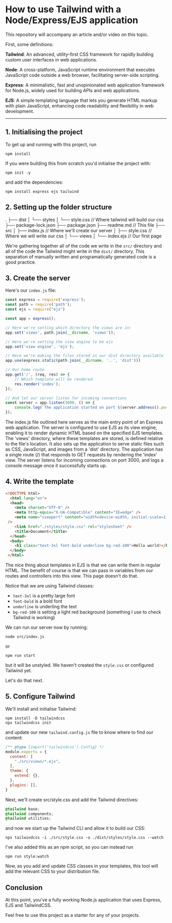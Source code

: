 # How to use Tailwind with a Node/Express/EJS application

This repository will accompany an article and/or video on this topic.

First, some definitions:

**Tailwind**: An advanced, utility-first CSS framework for rapidly building custom user interfaces in web applications.

**Node**: A cross-platform, JavaScript runtime environment that executes JavaScript code outside a web browser, facilitating server-side scripting.

**Express**: A minimalistic, fast and unopinionated web application framework for Node.js, widely used for building APIs and web applications.

**EJS**: A simple templating language that lets you generate HTML markup with plain JavaScript, enhancing code readability and flexibility in web development.

---

## 1. Initialising the project

To get up and running with this project, run

```
npm install
```

If you were building this from scratch you'd initialise the project with:

```
npm init -y
```

and add the dependencies:

```
npm install express ejs tailwind
```

## 2. Setting up the folder structure

.
├── dist
│   └── styles
│       └── style.css // Where tailwind will build our css
├── package-lock.json
├── package.json
├── readme.md // This file
├── src
│   ├── index.js  // Where we'll create our server
│   ├── style.css // Where we will write our css
│   └── views
│       └── index.ejs // Our first page

We're gathering together all of the code we write in the `src/` directory and all of the code the Tailwind might write in the `dist/` directory. This separation of manually written and programatically generated code is a good practice.

## 3. Create the server

Here's our `index.js` file:

```js
const express = require('express');
const path = require('path');
const ejs = require("ejs")

const app = express();

// Here we're setting which directory the views are in:
app.set('views', path.join(__dirname, 'views')); 

// Here we're setting the view engine to be ejs
app.set('view engine', 'ejs');

// Here we're making the files stored in our dist directory available
app.use(express.static(path.join(__dirname, '..', 'dist')))

// Our home route
app.get('/', (req, res) => {
	// Which template will be rendered.
	res.render('index');
});

// And let our server listen for incoming connections
const server = app.listen(3000, () => {
	console.log(`The application started on port ${server.address().port}`);
});
```

The index.js file outlined here serves as the main entry point of an Express web application. The server is configured to use EJS as its view engine, enabling it to render dynamic HTML based on the specified EJS templates. The 'views' directory, where these templates are stored, is defined relative to the file's location. It also sets up the application to serve static files such as CSS, JavaScript, and images from a 'dist' directory. The application has a single route (/) that responds to GET requests by rendering the 'index' view. The server listens for incoming connections on port 3000, and logs a console message once it successfully starts up.

## 4. Write the template

```html
<!DOCTYPE html>
  <html lang="en">
  <head>
    <meta charset="UTF-8" />
    <meta http-equiv="X-UA-Compatible" content="IE=edge" />
    <meta name="viewport" content="width=device-width, initial-scale=1.0" 
 />
    <link href="./styles/style.css" rel="stylesheet" />
    <title>Document</title>
  </head>
  <body>
    <h1 class="text-3xl font-bold underline bg-red-100">Hello world!</h1>
  </body>
 </html>
 ```

 The nice thing about templates in EJS is that we can write them in regular HTML. The benefit of course is that we can pass in variables from our routes and controllers into this view. This page doesn't do that.

 Notice that we are using Tailwind classes:
 - `text-3xl` is a pretty large font
 - `font-bold` is a bold font
 - `underline` is underling the text
 - `bg-red-100` is setting a light red background (something I use to check Tailwind is working)

 We can run our server now by running:

 ```
 node src/index.js
 ```

 or 

 ```
 npm run start
 ```

 but it will be unstyled. We haven't created the `style.css` or configured Tailwind yet.

Let's do that next.

## 5. Configure Tailwind

We'll install and initialise Tailwind:

```
npm install -D tailwindcss
npx tailwindcss init
```

and update our new `tailwind.config.js` file to know where to find our content:

```js
/** @type {import('tailwindcss').Config} */
module.exports = {
  content: [
    "./src/views/*.ejs",
  ],
  theme: {
    extend: {},
  },
  plugins: [],
}
```

Next, we'll create src/style.css and add the Tailwind directives:

```css
@tailwind base;
@tailwind components;
@tailwind utilities;
```

and now we start up the Tailwind CLI and allow it to build our CSS:

```
npx tailwindcss -i ./src/style.css -o ./dist/styles/style.css --watch
```

I've also added this as an npm script, so you can instead run

```
npm run style:watch
```

Now, as you add and update CSS classes in your templates, this tool will add the relevant CSS to your distribution file.

## Conclusion

At this point, you've a fully working Node.js application that uses Express, EJS and TailwindCSS. 

Feel free to use this project as a starter for any of your projects.